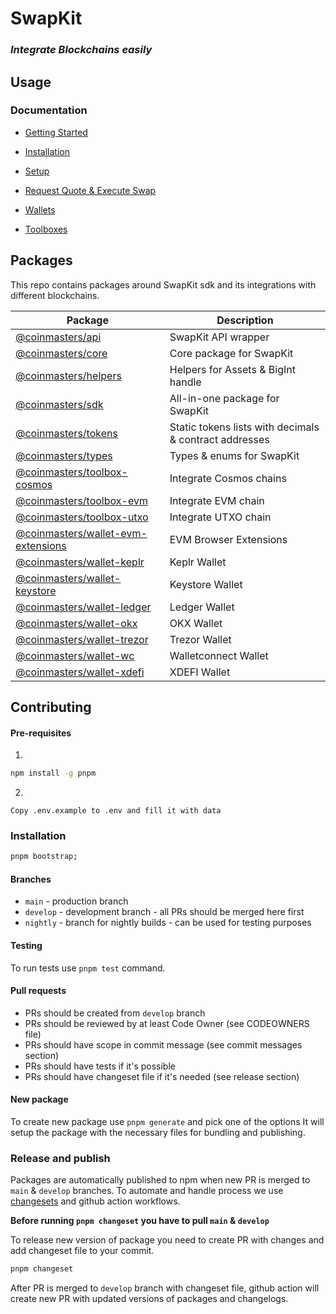 # SwapKit

### _Integrate Blockchains easily_

## Usage

### Documentation

- [Getting Started](https://docs.thorswap.finance/swapkit-docs)
- [Installation](https://docs.thorswap.finance/swapkit-docs/swapkit-sdk/install-swapkit-sdk)
- [Setup](https://docs.thorswap.finance/swapkit-docs/swapkit-sdk/set-up-the-sdk)
- [Request Quote & Execute Swap](https://docs.thorswap.finance/swapkit-docs/swapkit-sdk/request-route-and-execute-swap)

- [Wallets](https://docs.thorswap.finance/swapkit-docs/swapkit-sdk/wallets)
- [Toolboxes](https://docs.thorswap.finance/swapkit-docs/swapkit-sdk/toolboxes)

## Packages

This repo contains packages around SwapKit sdk and its integrations with different blockchains.

| Package                                                                                                             | Description                                            |
| ------------------------------------------------------------------------------------------------------------------- | ------------------------------------------------------ |
| [@coinmasters/api](https://docs.thorswap.finance/swapkit-docs/references/swapkit-sdk-methods/core)                      | SwapKit API wrapper                                    |
| [@coinmasters/core](https://docs.thorswap.finance/swapkit-docs/references/swapkit-sdk-methods/core-1)                   | Core package for SwapKit                               |
| [@coinmasters/helpers](https://docs.thorswap.finance/swapkit-docs/references/swapkit-sdk-methods/core-2)                | Helpers for Assets & BigInt handle                     |
| [@coinmasters/sdk](https://docs.thorswap.finance/swapkit-docs/references/swapkit-sdk-methods/core-3)                    | All-in-one package for SwapKit                         |
| [@coinmasters/tokens](https://docs.thorswap.finance/swapkit-docs/references/swapkit-sdk-methods/core-4)                 | Static tokens lists with decimals & contract addresses |
| [@coinmasters/types](https://docs.thorswap.finance/swapkit-docs/references/swapkit-sdk-methods/core-5)                  | Types & enums for SwapKit                              |
| [@coinmasters/toolbox-cosmos](https://docs.thorswap.finance/swapkit-docs/swapkit-sdk/toolboxes/cosmos)                  | Integrate Cosmos chains                                |
| [@coinmasters/toolbox-evm](https://docs.thorswap.finance/swapkit-docs/swapkit-sdk/toolboxes/evm)                        | Integrate EVM chain                                    |
| [@coinmasters/toolbox-utxo](https://docs.thorswap.finance/swapkit-docs/swapkit-sdk/toolboxes/utxo)                      | Integrate UTXO chain                                   |
| [@coinmasters/wallet-evm-extensions](https://docs.thorswap.finance/swapkit-docs/swapkit-sdk/wallets/evm-web-extensions) | EVM Browser Extensions                                 |
| [@coinmasters/wallet-keplr](https://docs.thorswap.finance/swapkit-docs/swapkit-sdk/wallets/keplr)                       | Keplr Wallet                                           |
| [@coinmasters/wallet-keystore](https://docs.thorswap.finance/swapkit-docs/swapkit-sdk/wallets/keystore)                 | Keystore Wallet                                        |
| [@coinmasters/wallet-ledger](https://docs.thorswap.finance/swapkit-docs/swapkit-sdk/wallets/ledger)                     | Ledger Wallet                                          |
| [@coinmasters/wallet-okx](https://docs.thorswap.finance/swapkit-docs/swapkit-sdk/wallets/okx)                  | OKX Wallet                                   |
| [@coinmasters/wallet-trezor](https://docs.thorswap.finance/swapkit-docs/swapkit-sdk/wallets/trezor)                     | Trezor Wallet                                          |
| [@coinmasters/wallet-wc](https://docs.thorswap.finance/swapkit-docs/swapkit-sdk/wallets/walletconnect)                  | Walletconnect Wallet                                   |
| [@coinmasters/wallet-xdefi](https://docs.thorswap.finance/swapkit-docs/swapkit-sdk/wallets/xdefi)                       | XDEFI Wallet                                           |

## Contributing

#### Pre-requisites

1.

```bash
npm install -g pnpm
```

2.

```pre
Copy .env.example to .env and fill it with data
```

### Installation

```bash
pnpm bootstrap;
```

#### Branches

- `main` - production branch
- `develop` - development branch - all PRs should be merged here first
- `nightly` - branch for nightly builds - can be used for testing purposes

#### Testing

To run tests use `pnpm test` command.

#### Pull requests

- PRs should be created from `develop` branch
- PRs should be reviewed by at least Code Owner (see CODEOWNERS file)
- PRs should have scope in commit message (see commit messages section)
- PRs should have tests if it's possible
- PRs should have changeset file if it's needed (see release section)

#### New package

To create new package use `pnpm generate` and pick one of the options
It will setup the package with the necessary files for bundling and publishing.

### Release and publish

Packages are automatically published to npm when new PR is merged to `main` & `develop` branches.
To automate and handle process we use [changesets](https://github.com/changesets/changesets) and github action workflows.

<b>Before running `pnpm changeset` you have to pull `main` & `develop`</b>

To release new version of package you need to create PR with changes and add changeset file to your commit.

```bash
pnpm changeset
```

After PR is merged to `develop` branch with changeset file, github action will create new PR with updated versions of packages and changelogs.
